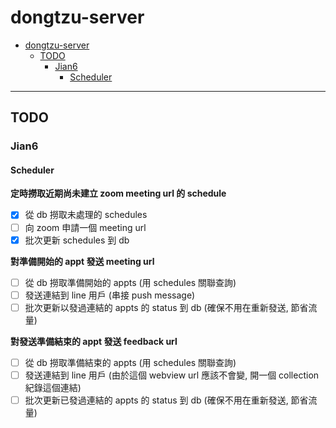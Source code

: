 # dongtzu-server

- [dongtzu-server](#dongtzu-server)
  - [TODO](#todo)
    - [Jian6](#jian6)
      - [Scheduler](#scheduler)

----

## TODO

### Jian6

#### Scheduler

**定時撈取近期尚未建立 zoom meeting url 的 schedule**

- [x] 從 db 撈取未處理的 schedules
- [ ] 向 zoom 申請一個 meeting url
- [x] 批次更新 schedules 到 db

**對準備開始的 appt 發送 meeting url**

- [ ] 從 db 撈取準備開始的 appts (用 schedules 關聯查詢)
- [ ] 發送連結到 line 用戶 (串接 push message)
- [ ] 批次更新以發過連結的 appts 的 status 到 db (確保不用在重新發送, 節省流量)

**對發送準備結束的 appt 發送 feedback url**

- [ ] 從 db 撈取準備結束的 appts (用 schedules 關聯查詢)
- [ ] 發送連結到 line 用戶 (由於這個 webview url 應該不會變, 開一個 collection 紀錄這個連結)
- [ ] 批次更新已發過連結的 appts 的 status 到 db (確保不用在重新發送, 節省流量)